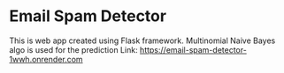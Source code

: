# Email Spam Detector
This is web app created using Flask framework.
Multinomial Naive Bayes algo is used for the prediction
Link: https://email-spam-detector-1wwh.onrender.com
